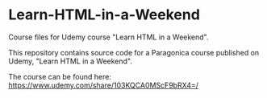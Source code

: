 # Learn-HTML-in-a-Weekend
Course files for Udemy course "Learn HTML in a Weekend".

This repository contains source code for a Paragonica course published on Udemy, "Learn HTML in a Weekend".

The course can be found here:
https://www.udemy.com/share/103KQCA0MScF9bRX4=/

